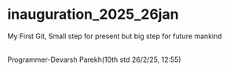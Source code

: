 # inauguration_2025_26jan
My First Git, Small step for present but big step for future mankind

<br>
Programmer-Devarsh Parekh(10th std 26/2/25, 12:55)
